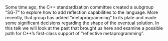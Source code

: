 Some time ago, the C++ standardization committee created a subgroup “SG-7” to explore how to add reflection capabilities to the language. More recently, that group has added “metaprogramming” to its plate and made some significant decisions regarding the shape of the eventual solution. In this talk we will look at the past that brought us here and examine a possible path for C++’s first-class support of “reflective metaprogramming”.